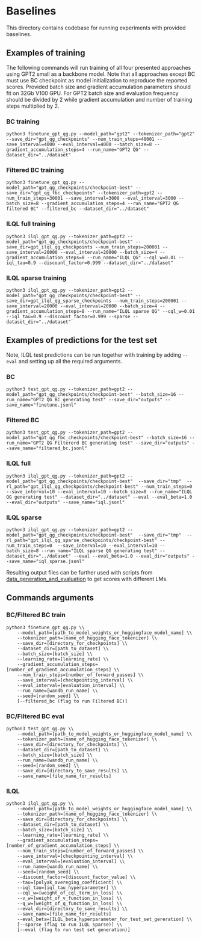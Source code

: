 # Baselines
This directory contains codebase for running experiments with provided baselines.

## Examples of training
The following commands will run training of all four presented approaches using GPT2 small as a backbone model.
Note that all approaches except BC must use BC checkpoint as model initialization to reproduce the reported scores.
Provided batch size and gradient accumulation parameters should fit on 32Gb V100 GPU. For GPT2 batch size 
and evaluation frequency  should be divided by 2 while gradient accumulation and number of training steps multiplied by 2.

### BC training
```commandline
python3 finetune_gpt_qg.py --model_path="gpt2" --tokenizer_path="gpt2" --save_dir="gpt_qg_checkpoints" --num_train_steps=40001 --save_interval=4000 --eval_interval=4000 --batch_size=8 --gradient_accumulation_steps=4 --run_name="GPT2 QG" --dataset_dir="../dataset"
```
### Filtered BC training
```commandline
python3 finetune_gpt_qg.py --model_path="gpt_qg_checkpoints/checkpoint-best" --save_dir="gpt_qg_fbc_checkpoints" --tokenizer_path=gpt2 --num_train_steps=30001 --save_interval=3000 --eval_interval=3000 --batch_size=8 --gradient_accumulation_steps=4 --run_name="GPT2 QG filtered BC" --filtered_bc --dataset_dir="../dataset"
```
### ILQL full training
```commandline
python3 ilql_gpt_qg.py --tokenizer_path=gpt2 --model_path="gpt_qg_checkpoints/checkpoint-best" --save_dir=gpt_ilql_qg_checkpoints --num_train_steps=200001 --save_interval=20000 --eval_interval=20000 --batch_size=4 --gradient_accumulation_steps=8 --run_name="ILQL QG" --cql_w=0.01 --iql_tau=0.9 --discount_factor=0.999 --dataset_dir="../dataset"
```
### ILQL sparse training
```commandline
python3 ilql_gpt_qg.py --tokenizer_path=gpt2 --model_path="gpt_qg_checkpoints/checkpoint-best" --save_dir=gpt_ilql_qg_sparse_checkpoints --num_train_steps=200001 --save_interval=20000 --eval_interval=20000 --batch_size=4 --gradient_accumulation_steps=8 --run_name="ILQL sparse QG" --cql_w=0.01 --iql_tau=0.9 --discount_factor=0.999 --sparse --dataset_dir="../dataset"
```

## Examples of predictions for the test set
Note, ILQL test predictions can be run together with training by adding `--eval` and setting up all the required arguments.
### BC
```commandline
python3 test_gpt_qg.py --tokenizer_path=gpt2 --model_path="gpt_qg_checkpoints/checkpoint-best" --batch_size=16 --run_name="GPT2 QG BC generating test" --save_dir="outputs" --save_name="finetune.jsonl"
```
### Filtered BC
```commandline
python3 test_gpt_qg.py --tokenizer_path=gpt2 --model_path="gpt_qg_fbc_checkpoints/checkpoint-best" --batch_size=16 --run_name="GPT2 QG Filtererd BC generating test" --save_dir="outputs" --save_name="filtered_bc.jsonl"
```
### ILQL full
```commandline
python3 ilql_gpt_qg.py --tokenizer_path=gpt2 --model_path="gpt_qg_checkpoints/checkpoint-best"  --save_dir="tmp"  --rl_path="gpt_ilql_qg_checkpoints/checkpoint-best" --num_train_steps=0  --save_interval=10 --eval_interval=10 --batch_size=8 --run_name="ILQL QG generating test" --dataset_dir="../dataset" --eval --eval_beta=1.0 --eval_dir="outputs" --save_name="iql.jsonl"
```
### ILQL sparse
```commandline
python3 ilql_gpt_qg.py --tokenizer_path=gpt2 --model_path="gpt_qg_checkpoints/checkpoint-best"  --save_dir="tmp"  --rl_path="gpt_ilql_qg_sparse_checkpoints/checkpoint-best" --num_train_steps=0  --save_interval=10 --eval_interval=10 --batch_size=8 --run_name="ILQL sparse QG generating test" --dataset_dir="../dataset" --eval --eval_beta=1.0 --eval_dir="outputs" --save_name="iql_sparse.jsonl"
```
Resulting output files can be further used with scripts from 
[data_generation_and_evaluation](https://github.com/DT6A/GSM8k-AI-SubQ/blob/main/data_generation_and_evaluation)
to get scores with different LMs.

## Commands arguments
### BC/Filtered BC train
```commandline 
python3 finetune_gpt_qg.py \\ 
    --model_path=[path_to_model_weights_or_huggingface_model_name] \\
    --tokenizer_path=[name_of_hugging_face_tokenizer] \\
    --save_dir=[directory_for_checkpoints] \\
    --dataset_dir=[path_to_dataset] \\
    --batch_size=[batch_size] \\
    --learning_rate=[learning_rate] \\
    --gradient_accumulation_steps=[number_of_gradient_accumulation_steps] \\
    --num_train_steps=[number_of_forward_passes] \\
    --save_interval=[checkpointing_interval] \\
    --eval_interval=[evaluation_interval] \\
    --run_name=[wandb_run_name] \\
    --seed=[random_seed] \\
    [--filtered_bc (flag to run Filtered BC)]
```

### BC/Filtered BC eval
```commandline 
python3 test_gpt_qg.py \\ 
    --model_path=[path_to_model_weights_or_huggingface_model_name] \\
    --tokenizer_path=[name_of_hugging_face_tokenizer] \\
    --save_dir=[directory_for_checkpoints] \\
    --dataset_dir=[path_to_dataset] \\
    --batch_size=[batch_size] \\
    --run_name=[wandb_run_name] \\
    --seed=[random_seed] \\
    --save_dir=[directory_to_save_results] \\
    --save_name=[file_name_for_results]
```

### ILQL
```commandline 
python3 ilql_gpt_qg.py \\ 
    --model_path=[path_to_model_weights_or_huggingface_model_name] \\
    --tokenizer_path=[name_of_hugging_face_tokenizer] \\
    --save_dir=[directory_for_checkpoints] \\
    --dataset_dir=[path_to_dataset] \\
    --batch_size=[batch_size] \\
    --learning_rate=[learning_rate] \\
    --gradient_accumulation_steps=[number_of_gradient_accumulation_steps] \\
    --num_train_steps=[number_of_forward_passes] \\
    --save_interval=[checkpointing_interval] \\
    --eval_interval=[evaluation_interval] \\
    --run_name=[wandb_run_name] \\
    --seed=[random_seed] \\
    --discount_factor=[discount_factor_value] \\
    --tau=[polyak_avereging_coefficient] \\
    --iql_tau=[iql_tau_hyperparameter] \\
    --cql_w=[weight_of_cql_term_in_loss] \\
    --v_w=[weight_of_v_function_in_loss] \\
    --q_w=[weight_of_q_function_in_loss] \\
    --eval_dir=[directory_to_save_results] \\
    --save_name=[file_name_for_results]
    --eval_beta=[ILQL_beta_hyperparameter_for_test_set_gereration] \\
    [--sparse (flag to run ILQL sparse)] \\
    [--eval (flag to run test set generation)] 
```
